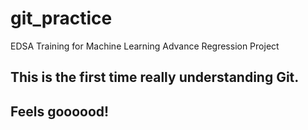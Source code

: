 # git_practice
EDSA Training for Machine Learning Advance Regression Project

## This is the first time really understanding Git.
## Feels goooood!
